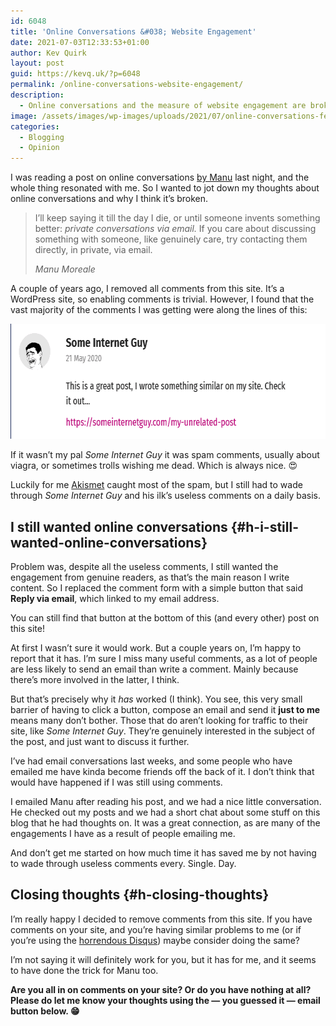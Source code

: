 ```yaml
---
id: 6048
title: 'Online Conversations &#038; Website Engagement'
date: 2021-07-03T12:33:53+01:00
author: Kev Quirk
layout: post
guid: https://kevq.uk/?p=6048
permalink: /online-conversations-website-engagement/
description:
  - Online conversations and the measure of website engagement are broken in my opinion. This post talks about my approach to all this.
image: /assets/images/wp-images/uploads/2021/07/online-conversations-feature.png
categories:
  - Blogging
  - Opinion
---
```

<p class="medium">
  I was reading a post on online conversations <a href="https://manuelmoreale.com/online-conversations" target="_blank" rel="noreferrer noopener">by Manu</a> last night, and the whole thing resonated with me. So I wanted to jot down my thoughts about online conversations and why I think it&#8217;s broken.
</p>

<blockquote class="wp-block-quote">
  <p>
    I&#8217;ll keep saying it till the day I die, or until someone invents something better: <em>private conversations via email.</em> If you care about discussing something with someone, like genuinely care, try contacting them directly, in private, via email.
  </p>

  <cite>Manu Moreale</cite>
</blockquote>

A couple of years ago, I removed all comments from this site. It&#8217;s a WordPress site, so enabling comments is trivial. However, I found that the vast majority of the comments I was getting were along the lines of this:

<img loading="lazy" width="594" height="184" src="/assets/images/wp-images/2021/07/some-internet-guy-comment.png" alt="" class="wp-image-6229" />  

If it wasn&#8217;t my pal _Some Internet Guy_ it was spam comments, usually about viagra, or sometimes trolls wishing me dead. Which is always nice. 😍

Luckily for me <a href="https://akismet.com/" target="_blank" rel="noreferrer noopener">Akismet</a> caught most of the spam, but I still had to wade through _Some Internet Guy_ and his ilk&#8217;s useless comments on a daily basis.

## I still wanted online conversations {#h-i-still-wanted-online-conversations}

Problem was, despite all the useless comments, I still wanted the engagement from genuine readers, as that&#8217;s the main reason I write content. So I replaced the comment form with a simple button that said **Reply via email**, which linked to my email address.

<p class="notice">
  You can still find that button at the bottom of this (and every other) post on this site!
</p>

At first I wasn&#8217;t sure it would work. But a couple years on, I&#8217;m happy to report that it has. I&#8217;m sure I miss many useful comments, as a lot of people are less likely to send an email than write a comment. Mainly because there&#8217;s more involved in the latter, I think.

But that&#8217;s precisely why it _has_ worked (I think). You see, this very small barrier of having to click a button, compose an email and send it **just to me** means many don&#8217;t bother. Those that do aren&#8217;t looking for traffic to their site, like _Some Internet Guy_. They&#8217;re genuinely interested in the subject of the post, and just want to discuss it further.

I&#8217;ve had email conversations last weeks, and some people who have emailed me have kinda become friends off the back of it. I don&#8217;t think that would have happened if I was still using comments.

I emailed Manu after reading his post, and we had a nice little conversation. He checked out my posts and we had a short chat about some stuff on this blog that he had thoughts on. It was a great connection, as are many of the engagements I have as a result of people emailing me.

And don&#8217;t get me started on how much time it has saved me by not having to wade through useless comments every. Single. Day.

## Closing thoughts {#h-closing-thoughts}

I&#8217;m really happy I decided to remove comments from this site. If you have comments on your site, and you&#8217;re having similar problems to me (or if you&#8217;re using the [horrendous Disqus](https://kevq.uk/commento-the-privacy-respecting-commenting-system/)) maybe consider doing the same?

I&#8217;m not saying it will definitely work for you, but it has for me, and it seems to have done the trick for Manu too.

**Are you all in on comments on your site? Or do you have nothing at all? Please do let me know your thoughts using the &#8212; you guessed it &#8212; email button below. 😁**

